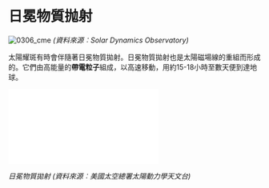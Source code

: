 # 日冕物質抛射

![0306_cme](./static/0306_cme.jpg)
*(資料來源︰Solar Dynamics Observatory)*

太陽耀斑有時會伴隨著日冕物質拋射。日冕物質拋射也是太陽磁場線的重組而形成的。它們由高能量的**帶電粒子**組成，以高速移動，用約15-18小時至數天便到達地球。

<iframe src="./static/CME_eruption.mp4" frameborder="0" allowfullscreen></iframe>

*日冕物質拋射 (資料來源︰美國太空總署太陽動力學天文台)*

